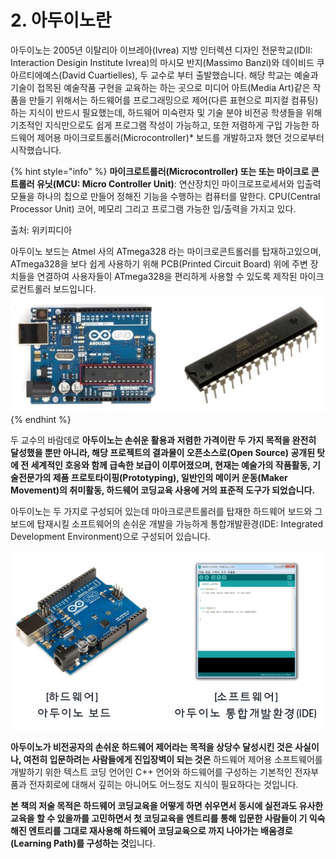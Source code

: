 # 2. 아두이노란

아두이노는 2005년 이탈리아 이브레아\(Ivrea\) 지방 인터렉션 디자인 전문학교\(IDII: Interaction Desigin Institute Ivrea\)의 마시모 반지\(Massimo Banzi\)와 데이비드 쿠아르티에예스\(David Cuartielles\), 두 교수로 부터 출발했습니다. 해당 학교는 예술과 기술이 접목된 예술작품 구현을 교육하는 하는 곳으로 미디어 아트\(Media Art\)같은 작품을 만들기 위해서는 하드웨어를 프로그래밍으로 제어\(다른 표현으로 피지컬 컴퓨팅\)하는 지식이 반드시 필요했는데, 하드웨어 미숙련자 및 기술 분야 비전공 학생들을 위해 기초적인 지식만으로도 쉽게 프로그램 작성이 가능하고, 또한 저렴하게 구입 가능한 하드웨어 제어용 마이크로트롤러\(Microcontroller\)\* 보드를 개발하고자 했던 것으로부터 시작했습니다.

{% hint style="info" %}
**마이크로트롤러\(Microcontroller\) 또는  또는 마이크로 콘트롤러 유닛\(MCU: Micro Controller Unit\)**: 연산장치인 마이크로프로세서와 입출력 모듈을 하나의 칩으로 만들어 정해진 기능을 수행하는 컴퓨터를 말한다. CPU\(Central Processor Unit\) 코어, 메모리 그리고 프로그램 가능한 입/출력을 가지고 있다. 

출처: 위키피디아

아두이노 보드는 Atmel 사의 ATmega328 라는 마이크로콘트롤러를 탑재하고있으며, ATmega328을 보다 쉽게 사용하기 위해 PCB\(Printed Circuit Board\) 위에 주변 장치들을 연결하여 사용자들이 ATmega328을 편리하게 사용할 수 있도록 제작된 마이크로컨트롤러 보드입니다.  ![](.gitbook/assets/image%20%2813%29.png) 
{% endhint %}

두 교수의 바람데로 **아두이노는 손쉬운 활용과 저렴한 가격이란 두 가지 목적을 완전히 달성했을 뿐만 아니라, 해당 프로젝트의 결과물이 오픈소스로\(Open Source\) 공개된 탓에 전 세계적인 호응와 함께 급속한 보급이 이루어졌으며, 현재는 예술가의 작품활동, 기술전문가의 제품 프로토타이핑\(Prototyping\), 일반인의 메이커 운동\(Maker Movement\)의 취미활동, 하드웨어 코딩교육 사용에 거의 표준적 도구가 되었습니다.**

아두이노는 두 가지로 구성되어 있는데 마아크로콘트롤러를 탑재한 하드웨어 보드와 그 보드에 탑재시킬 소프트웨어의 손쉬운 개발을 가능하게 통합개발환경\(IDE: Integrated Development Environment\)으로 구성되어 있습니다. 

![](.gitbook/assets/image%20%2816%29.png)

**아두이노가 비전공자의 손쉬운 하드웨어 제어라는 목적을 상당수 달성시킨 것은 사실이나, 여전히 입문하려는 사람들에게 진입장벽이 되는 것은** 하드웨어 제어용 소프트웨어를 개발하기 위한 텍스트 코딩 언어인 C++ 언어와 하드웨어를 구성하는 기본적인 전자부품과 전자회로에 대해서 깊히는 아니어도 어느정도 지식이 필요하다는 것입니다.

**본 책의 저술 목적은 하드웨어 코딩교육을 어떻게 하면 쉬우면서 동시에 실전과도 유사한 교육을 할 수 있을까를 고민하면서 첫 코딩교육을 엔트리를 통해 입문한 사람들이 기 익숙해진 엔트리를 그대로 재사용해 하드웨어 코딩교육으로 까지 나아가는 배움경로\(Learning Path\)를 구성하는 것**입니다.

 



